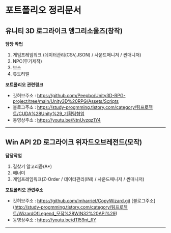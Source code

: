# 포트폴리오 정리문서

## 유니티 3D 로그라이크 앵그리소울즈(창작)

**담당 작업**
 1. 게임프레임워크 (데이터관리(CSV,JSON) / 사운드매니저 / 씬매니저)
 2. NPC(무기제작) 
 3. 보스 
 4. 튜토리얼
 
**포트폴리오 관련링크**
- 깃허브주소 : https://github.com/Peepbo/Unity3D-RPG-project/tree/main/Unity3D%20RPG/Assets/Scripts
- 블로그주소 : https://study-progmming.tistory.com/category/팀프로젝트/CUDA%28Unity%29_기획팀협업
- 동영상주소 : https://youtu.be/NtnUvzqz1Y4


---

## Win API 2D 로그라이크 위자드오브레전드(모작)

**담당작업**
 1. 길찾기 알고리즘(A*)
 2. 에너미 
 3. 게임프레임워크(Z-Order / 데이터관리(INI) / 사운드매니저 / 씬매니저)

 
**포트폴리오 관련주소**
- 깃허브주소 : https://github.com/lmharriet/CopyWizard.git
[블로그주소]  (http://study-progmming.tistory.com/category/팀프로젝트/WizardOfLegend_모작%28WIN32%20API%29)
- 동영상주소 : https://youtu.be/dTl59nt_flY
---
